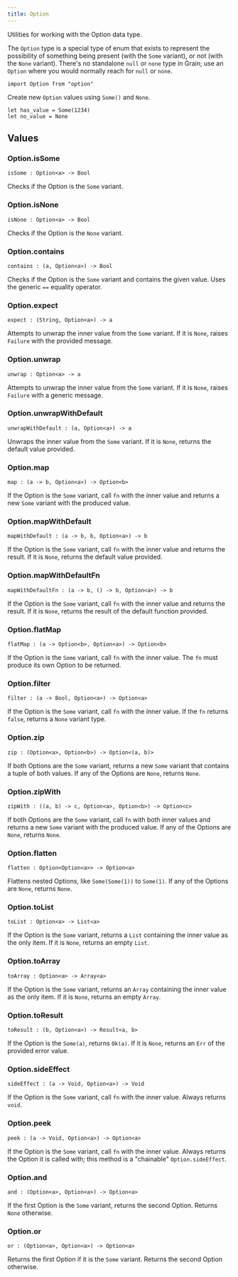 ```yaml
---
title: Option
---
```


Utilities for working with the Option data type.

The `Option` type is a special type of enum that exists to represent the possibility of something being present (with the `Some` variant), or not (with the `None` variant). There's no standalone `null` or `none` type in Grain; use an `Option` where you would normally reach for `null` or `none`. 

```grain
import Option from "option"
```

Create new `Option` values using `Some()` and `None`.

```grain
let has_value = Some(1234)
let no_value = None
```

## Values

### Option.**isSome**

```grain
isSome : Option<a> -> Bool
```

Checks if the Option is the `Some` variant.

### Option.**isNone**

```grain
isNone : Option<a> -> Bool
```

Checks if the Option is the `None` variant.

### Option.**contains**

```grain
contains : (a, Option<a>) -> Bool
```

Checks if the Option is the `Some` variant and contains the given value. Uses the generic `==` equality operator.

### Option.**expect**

```grain
expect : (String, Option<a>) -> a
```

Attempts to unwrap the inner value from the `Some` variant. If it is `None`, raises `Failure` with the provided message.

### Option.**unwrap**

```grain
unwrap : Option<a> -> a
```

Attempts to unwrap the inner value from the `Some` variant. If it is `None`, raises `Failure` with a generic message.

### Option.**unwrapWithDefault**

```grain
unwrapWithDefault : (a, Option<a>) -> a
```

Unwraps the inner value from the `Some` variant. If it is `None`, returns the default value provided.

### Option.**map**

```grain
map : (a -> b, Option<a>) -> Option<b>
```

If the Option is the `Some` variant, call `fn` with the inner value and returns a new `Some` variant with the produced value.

### Option.**mapWithDefault**

```grain
mapWithDefault : (a -> b, b, Option<a>) -> b
```

If the Option is the `Some` variant, call `fn` with the inner value and returns the result. If it is `None`, returns the default value provided.

### Option.**mapWithDefaultFn**

```grain
mapWithDefaultFn : (a -> b, () -> b, Option<a>) -> b
```

If the Option is the `Some` variant, call `fn` with the inner value and returns the result. If it is `None`, returns the result of the default function provided.

### Option.**flatMap**

```grain
flatMap : (a -> Option<b>, Option<a>) -> Option<b>
```

If the Option is the `Some` variant, call `fn` with the inner value. The `fn` must produce its own Option to be returned.

### Option.**filter**

```grain
filter : (a -> Bool, Option<a>) -> Option<a>
```

If the Option is the `Some` variant, call `fn` with the inner value. If the `fn` returns `false`, returns a `None` variant type.

### Option.**zip**

```grain
zip : (Option<a>, Option<b>) -> Option<(a, b)>
```

If both Options are the `Some` variant, returns a new `Some` variant that contains a tuple of both values. If any of the Options are `None`, returns `None`.

### Option.**zipWith**

```grain
zipWith : ((a, b) -> c, Option<a>, Option<b>) -> Option<c>
```

If both Options are the `Some` variant, call `fn` with both inner values and returns a new `Some` variant with the produced value. If any of the Options are `None`, returns `None`.

### Option.**flatten**

```grain
flatten : Option<Option<a>> -> Option<a>
```

Flattens nested Options, like `Some(Some(1))` to `Some(1)`. If any of the Options are `None`, returns `None`.

### Option.**toList**

```grain
toList : Option<a> -> List<a>
```

If the Option is the `Some` variant, returns a `List` containing the inner value as the only item. If it is `None`, returns an empty `List`.

### Option.**toArray**

```grain
toArray : Option<a> -> Array<a>
```

If the Option is the `Some` variant, returns an `Array` containing the inner value as the only item. If it is `None`, returns an empty `Array`.

### Option.**toResult**

```grain
toResult : (b, Option<a>) -> Result<a, b>
```

If the Option is the `Some(a)`, returns `Ok(a)`. If it is `None`, returns an `Err` of the provided error value.

### Option.**sideEffect**

```grain
sideEffect : (a -> Void, Option<a>) -> Void
```

If the Option is the `Some` variant, call `fn` with the inner value. Always returns `void`.

### Option.**peek**

```grain
peek : (a -> Void, Option<a>) -> Option<a>
```

If the Option is the `Some` variant, call `fn` with the inner value. Always returns the Option it is called with; this method is a "chainable" `Option.sideEffect`.

### Option.**and**

```grain
and : (Option<a>, Option<a>) -> Option<a>
```

If the first Option is the `Some` variant, returns the second Option. Returns `None` otherwise.

### Option.**or**

```grain
or : (Option<a>, Option<a>) -> Option<a>
```

Returns the first Option if it is the `Some` variant. Returns the second Option otherwise.
